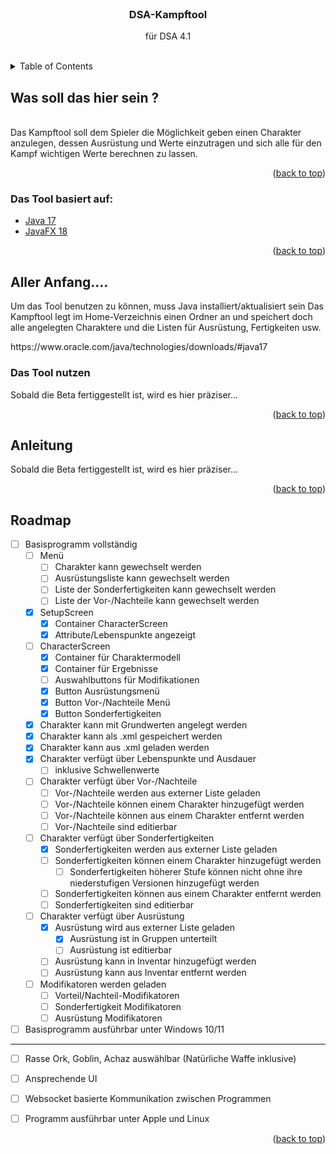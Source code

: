 <div id="top"></div>

<br>
<h3 style="text-align: center;">DSA-Kampftool</h3>
<div style="text-align: center;">
  <p style="text-align: center;">
    für DSA 4.1
  </p>
</div>
<br>

<!-- TABLE OF CONTENTS -->
<details>
  <summary>Table of Contents</summary>
  <ol>
    <li>
      <a href="#Was-soll-das-hier-sein">Was soll das hier sein</a>
      <ul>
        <li><a href="#Was-soll-das-hier-sein">Was soll das hier sein</a></li>
      </ul>
    </li>
    <li>
      <ul>
        <li><a href="#Voraussetzungen">Voraussetzungen</a></li>
        <li><a href="#installation">Installation</a></li>
      </ul>
    </li>
    <li><a href="#usage">Usage</a></li>
    <li><a href="#roadmap">Roadmap</a></li>
  </ol>
</details>


<!-- WAS SOLL DAS HIER SEIN -->
<div id="Was-soll-das-hier-sein?"></div>

## Was soll das hier sein ?
<br>
Das Kampftool soll dem Spieler die Möglichkeit geben einen Charakter anzulegen, dessen Ausrüstung und Werte einzutragen
und sich alle für den Kampf wichtigen Werte berechnen zu lassen. 

<p style="text-align: right;">(<a href="#top">back to top</a>)</p>

<div id="built-with"></div>

### Das Tool basiert auf:

* [Java 17](https://www.oracle.com/java/)
* [JavaFX 18](https://openjfx.io/)


<p style="text-align: right;">(<a href="#top">back to top</a>)</p>

<!-- ALLER ANFANG -->
<div id="aller-anfang"></div>

## Aller Anfang....

Um das Tool benutzen zu können, muss Java installiert/aktualisiert sein Das Kampftool legt im Home-Verzeichnis einen
Ordner an und speichert doch alle angelegten Charaktere und die Listen für Ausrüstung, Fertigkeiten usw.

<div id="prerequisites"></div>
  https://www.oracle.com/java/technologies/downloads/#java17

<div id="installation"></div>

### Das Tool nutzen

Sobald die Beta fertiggestellt ist, wird es hier präziser...

<p style="text-align: right;">(<a href="#top">back to top</a>)</p>

<div id="usage"></div>

<!-- USAGE EXAMPLES -->
## Anleitung

Sobald die Beta fertiggestellt ist, wird es hier präziser...

<p style="text-align: right;">(<a href="#top">back to top</a>)</p>


<div id="roadmap"></div>
<!-- ROADMAP -->

## Roadmap

 - [ ] Basisprogramm vollständig
   - [ ] Menü
     - [ ] Charakter kann gewechselt werden
     - [ ] Ausrüstungsliste kann gewechselt werden
     - [ ] Liste der Sonderfertigkeiten kann gewechselt werden
     - [ ] Liste der Vor-/Nachteile kann gewechselt werden
   - [X] SetupScreen
     - [X] Container CharacterScreen
     - [X] Attribute/Lebenspunkte angezeigt
   - [ ] CharacterScreen
     - [X] Container für Charaktermodell 
     - [X] Container für Ergebnisse
     - [ ] Auswahlbuttons für Modifikationen 
     - [X] Button Ausrüstungsmenü 
     - [X] Button Vor-/Nachteile Menü 
     - [X] Button Sonderfertigkeiten 
   - [X] Charakter kann mit Grundwerten angelegt werden
   - [X] Charakter kann als .xml gespeichert werden
   - [X] Charakter kann aus .xml geladen werden
   - [X] Charakter verfügt über Lebenspunkte und Ausdauer 
     - [ ] inklusive Schwellenwerte
   - [ ] Charakter verfügt über Vor-/Nachteile
     - [ ] Vor-/Nachteile werden aus externer Liste geladen
     - [ ] Vor-/Nachteile können einem Charakter hinzugefügt werden
     - [ ] Vor-/Nachteile können aus einem Charakter entfernt werden
     - [ ] Vor-/Nachteile sind editierbar
   - [ ] Charakter verfügt über Sonderfertigkeiten
     - [X] Sonderfertigkeiten werden aus externer Liste geladen
     - [ ] Sonderfertigkeiten können einem Charakter hinzugefügt werden
       - [ ] Sonderfertigkeiten höherer Stufe können nicht ohne ihre niederstufigen Versionen hinzugefügt werden
     - [ ] Sonderfertigkeiten können aus einem Charakter entfernt werden
     - [ ] Sonderfertigkeiten sind editierbar
   - [ ] Charakter verfügt über Ausrüstung
     - [x] Ausrüstung wird aus externer Liste geladen 
       - [X] Ausrüstung ist in Gruppen unterteilt
       - [ ] Ausrüstung ist editierbar
     - [ ] Ausrüstung kann in Inventar hinzugefügt werden
     - [ ] Ausrüstung kann aus Inventar entfernt werden
   - [ ] Modifikatoren werden geladen
     - [ ] Vorteil/Nachteil-Modifikatoren 
     - [ ] Sonderfertigkeit Modifikatoren
     - [ ] Ausrüstung Modifikatoren
 - [ ] Basisprogramm ausführbar unter Windows 10/11
--------------------------------------------------------------------------------------
 - [ ] Rasse Ork, Goblin, Achaz auswählbar (Natürliche Waffe inklusive)
 - [ ] Ansprechende UI 
 - [ ] Websocket basierte Kommunikation zwischen Programmen
 - [ ] Programm ausführbar unter Apple und Linux



<p style="text-align: right;">(<a href="#top">back to top</a>)</p>


